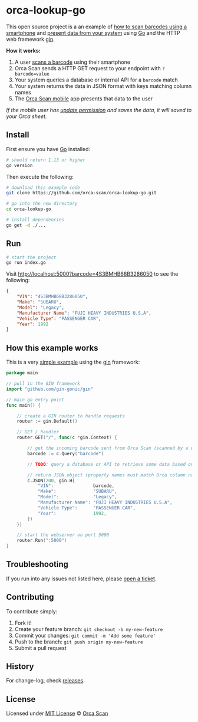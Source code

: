 # orca-lookup-go

This open source project is a an example of [how to scan barcodes using a smartphone](https://orcascan.com/mobile) and [present data from your system](https://orcascan.com/docs/api/lookup-url) using [Go](https://golang.org/) and the HTTP web framework [gin](https://github.com/gin-gonic/gin).

**How it works:**

1. A user [scans a barcode](https://orcascan.com/mobile) using their smartphone
2. Orca Scan sends a HTTP GET request to your endpoint with `?barcode=value`
3. Your system queries a database or internal API for a `barcode` match
4. Your system returns the data in JSON format with keys matching column names
5. The [Orca Scan mobile](https://orcascan.com/mobile) app presents that data to the user

*If the mobile user has [update permission](https://orcascan.com/docs/getting-started/adding-users#selecting-user-permissions) and saves the data, it will saved to your Orca sheet.*

## Install

First ensure you have [Go](https://golang.org/dl/) installed:

```bash
# should return 1.13 or higher
go version
```

Then execute the following:

```bash
# download this example code
git clone https://github.com/orca-scan/orca-lookup-go.git

# go into the new directory
cd orca-lookup-go

# install dependencies
go get -d ./...
```

## Run

```bash
# start the project
go run index.go
```

Visit [http://localhost:5000?barcode=4S3BMHB68B3286050](http://localhost:5000?barcode=4S3BMHB68B3286050) to see the following:

```json
{
    "VIN": "4S3BMHB68B3286050",
    "Make": "SUBARU",
    "Model": "Legacy",
    "Manufacturer Name": "FUJI HEAVY INDUSTRIES U.S.A",
    "Vehicle Type": "PASSENGER CAR",
    "Year": 1992
}
```

## How this example works

This is a very [simple example](index.go) using the [gin](https://github.com/gin-gonic/gin) framework:

```go
package main

// pull in the GIN framework
import "github.com/gin-gonic/gin"

// main go entry point
func main() {

	// create a GIN router to handle requests
	router := gin.Default()

	// GET / handler
	router.GET("/", func(c *gin.Context) {

		// get the incoming barcode sent from Orca Scan (scanned by a user)
		barcode := c.Query("barcode")

		// TODO: query a database or API to retrieve some data based on barcode value

		// return JSON object (property names must match Orca column names)
		c.JSON(200, gin.H{
			"VIN":               barcode,
			"Make":              "SUBARU",
			"Model":             "Legacy",
			"Manufacturer Name": "FUJI HEAVY INDUSTRIES U.S.A",
			"Vehicle Type":      "PASSENGER CAR",
			"Year":              1992,
		})
	})

	// start the webserver on port 5000
	router.Run(":5000")
}
```

## Troubleshooting

If you run into any issues not listed here, please [open a ticket](https://github.com/orca-scan/orca-lookup-go/issues).

## Contributing

To contribute simply:

1. Fork it!
2. Create your feature branch: `git checkout -b my-new-feature`
3. Commit your changes: `git commit -m 'Add some feature'`
4. Push to the branch: `git push origin my-new-feature`
5. Submit a pull request

## History

For change-log, check [releases](https://github.com/orca-scan/orca-lookup-go/releases).

## License

Licensed under [MIT License](LICENSE) &copy; [Orca Scan](https://orcascan.com)